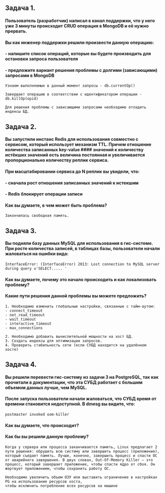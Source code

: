 ## **Задача 1.**
#### Пользователь (разработчик) написал в канал поддержки, что у него уже 3 минуты происходит CRUD операция в MongoDB и её нужно прервать.
#### Вы как инженер поддержки решили произвести данную операцию:
#### - напишите список операций, которые вы будете производить для остановки запроса пользователя
#### - предложите вариант решения проблемы с долгими (зависающими) запросами в MongoDB
```
Узнаем выполняемые в данный момент запросы - db.currentOp()

Завершает операцию в соответствии с идентификатором операции - db.killOp(opid)
```
```
Для решения проблемы с зависающими запросами необходимо отладить индексы БД.
```
## **Задача 2.**
#### Вы запустили инстанс Redis для использования совместно с сервисом, который использует механизм TTL. Причем отношение количества записанных key-value #### значений к количеству истёкших значений есть величина постоянная и увеличивается пропорционально количеству реплик сервиса.

#### При масштабировании сервиса до N реплик вы увидели, что:

#### - сначала рост отношения записанных значений к истекшим
#### - Redis блокирует операции записи

#### Как вы думаете, в чем может быть проблема?
```
Закончилась свободная память.
```
## **Задача 3.**
#### Вы подняли базу данных MySQL для использования в гис-системе. При росте количества записей, в таблицах базы, пользователи начали жаловаться на ошибки вида:
```
InterfaceError: (InterfaceError) 2013: Lost connection to MySQL server during query u'SELECT..... '
```
#### Как вы думаете, почему это начало происходить и как локализовать проблему?
#### Какие пути решения данной проблемы вы можете предложить?
```
1. Необходимо изменить глобальные настройки, связанные с тайм-аутом:
- connect_timeout
- net_read_timeout
- wait_timeout
- interactive_timeout
- max_connections

2. Необходимо добавить вычислительной мощности на хост БД.
3. Создать индексы для оптимизации запросов.
4. Проверить стабильность сети (если СУБД находится на удалённом хосте)
```
## **Задача 4.**
#### Вы решили перевести гис-систему из задачи 3 на PostgreSQL, так как прочитали в документации, что эта СУБД работает с большим объемом данных лучше, чем MySQL.
#### После запуска пользователи начали жаловаться, что СУБД время от времени становится недоступной. В dmesg вы видите, что:
```
postmaster invoked oom-killer
```
#### Как вы думаете, что происходит?
#### Как бы вы решили данную проблему?
```
Когда у сервера или процесса заканчивается память, Linux предлагает 2 пути решения: обрушить всю систему или завершить процесс (приложение), который съедает память. Лучше, конечно, завершить процесс и спасти ОС от аварийного завершения. В двух словах, Out-Of-Memory Killer — это процесс, который завершает приложение, чтобы спасти ядро от сбоя. Он жертвует приложением, чтобы сохранить работу ОС. 
```
```
Необходимо увеличить объем ОЗУ или выставить ограничение в настройках PG на использование ресурсов хоста, 
чтобы исключить потребление всех ресурсов на машине
```
